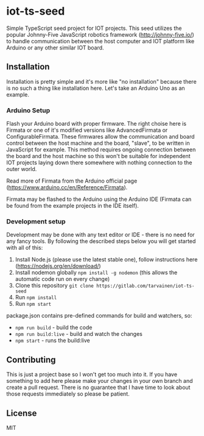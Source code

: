 # iot-ts-seed

Simple TypeScript seed project for IOT projects. This seed utilizes the popular
Johnny-Five JavaScript robotics framework (http://johnny-five.io/) to handle
communication between the host computer and IOT platform like Arduino or any other
similar IOT board.

## Installation

Installation is pretty simple and it's more like "no installation" because there
is no such a thing like installation here. Let's take an Arduino Uno as an example.

### Arduino Setup

Flash your Arduino board with proper firmware. The right choise here is Firmata or one
of it's modified versions like AdvancedFirmata or ConfigurableFirmata. These firmwares
allow the communication and board control between the host machine and the
board, "slave", to be written in JavaScript for example. This method requires ongoing
connection between the board and the host machine so this won't be suitable for
independent IOT projects laying down there somewhere with nothing connection to the
outer world.

Read more of Firmata from the Arduino official page (https://www.arduino.cc/en/Reference/Firmata).

Firmata may be flashed to the Arduino using the Arduino IDE (Firmata can be found from the example projects in the IDE itself).

### Development setup

Development may be done with any text editor or IDE - there is no need for any fancy tools.
By following the described steps below you will get started with all of this:

1. Install Node.js (please use the latest stable one), follow instructions here (https://nodejs.org/en/download/)
2. Install nodemon globally `npm install -g nodemon` (this allows the automatic code run on every change)
3. Clone this repository `git clone https://gitlab.com/tarvainen/iot-ts-seed`
4. Run `npm install`
5. Run `npm start`

package.json contains pre-defined commands for build and watchers, so:

* `npm run build` - build the code
* `npm run build:live` - build and watch the changes
* `npm start` - runs the build:live

## Contributing

This is just a project base so I won't get too much into it. If you have something to add here please
make your changes in your own branch and create a pull request. There is no guarantee that I have time
to look about those requests immediately so please be patient.

## License

MIT
